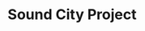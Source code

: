 ---
layout: post
title: Sound City Project
thumb-jpg: /images/work-scp.jpg
thumb-cover: /images/work-nike.jpg
thumb-mp4: /images/work-scp.mp4
year: 2014
color: rgb(41, 37, 41)
agency: Personal project
role: Front End Engineer
href: http://soundcityproject.com
---